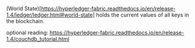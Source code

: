 (World State)[https://hyperledger-fabric.readthedocs.io/en/release-1.4/ledger/ledger.html#world-state] holds the current values of all keys in the blockchain. 

optional reading: https://hyperledger-fabric.readthedocs.io/en/release-1.4/couchdb_tutorial.html

